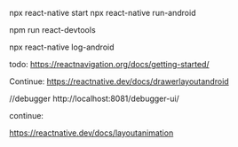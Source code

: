  npx react-native start
 npx react-native run-android
 <!-- to run android in the virtual machine -->
 npm run react-devtools 
 <!-- to start react-devtools -->

 npx react-native log-android
 <!-- to run the console.log debugger -->

 todo:
 https://reactnavigation.org/docs/getting-started/

Continue:
 https://reactnative.dev/docs/drawerlayoutandroid

//debugger
 http://localhost:8081/debugger-ui/

continue:
 
 https://reactnative.dev/docs/layoutanimation